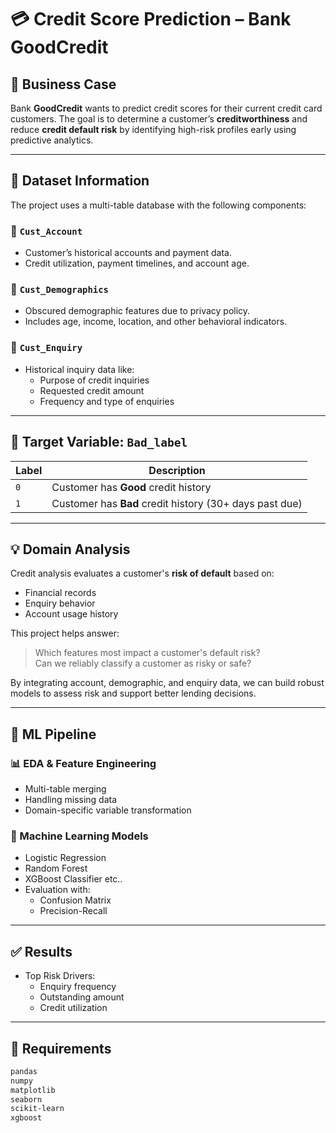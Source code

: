 # 💳 Credit Score Prediction – Bank GoodCredit

## 🏦 Business Case

Bank **GoodCredit** wants to predict credit scores for their current credit card customers. The goal is to determine a customer’s **creditworthiness** and reduce **credit default risk** by identifying high-risk profiles early using predictive analytics.

---

## 📁 Dataset Information

The project uses a multi-table database with the following components:

### 🔹 `Cust_Account`
- Customer’s historical accounts and payment data.
- Credit utilization, payment timelines, and account age.

### 🔹 `Cust_Demographics`
- Obscured demographic features due to privacy policy.
- Includes age, income, location, and other behavioral indicators.

### 🔹 `Cust_Enquiry`
- Historical inquiry data like:
  - Purpose of credit inquiries
  - Requested credit amount
  - Frequency and type of enquiries

---

## 🎯 Target Variable: `Bad_label`

| Label | Description                    |
|--------|--------------------------------|
| `0`    | Customer has **Good** credit history |
| `1`    | Customer has **Bad** credit history (30+ days past due) |

---

## 💡 Domain Analysis

Credit analysis evaluates a customer's **risk of default** based on:
- Financial records
- Enquiry behavior
- Account usage history

This project helps answer:
> Which features most impact a customer's default risk?  
> Can we reliably classify a customer as risky or safe?

By integrating account, demographic, and enquiry data, we can build robust models to assess risk and support better lending decisions.

---

## 🧪 ML Pipeline

### 📊 EDA & Feature Engineering
- Multi-table merging
- Handling missing data
- Domain-specific variable transformation

### 🤖 Machine Learning Models
- Logistic Regression
- Random Forest
- XGBoost Classifier etc..
- Evaluation with:
  - Confusion Matrix
  - Precision-Recall



---

## ✅ Results
- Top Risk Drivers:
  - Enquiry frequency
  - Outstanding amount
  - Credit utilization

---

## 🔧 Requirements

```txt
pandas
numpy
matplotlib
seaborn
scikit-learn
xgboost
